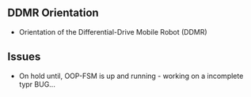 ## DDMR Orientation
- Orientation of the Differential-Drive Mobile Robot (DDMR)

## Issues
- On hold until, OOP-FSM is up and running - working on a incomplete typr BUG...
